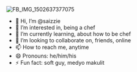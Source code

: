 ![FB_IMG_1502637377075](https://github.com/saizzie/saizzie/assets/168420139/e76ee062-2f70-40e4-b12f-0112b572ee8f)
- 👋 Hi, I’m @saizzie
- 👀 I’m interested in, being a chef
- 🌱 I’m currently learning, about how to be chef
- 💞️ I’m looking to collaborate on, friends, online
- 📫 How to reach me, anytime
- 😄 Pronouns: he/him/his
- ⚡ Fun fact: soft guy, medyo makulit

<!---
saizzie/saizzie is a ✨ special ✨ repository because its `README.md` (this file) appears on your GitHub profile.
You can click the Preview link to take a look at your changes.
--->
